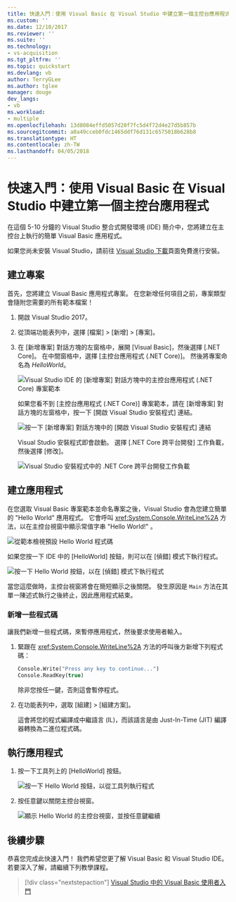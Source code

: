 ```yaml
---
title: 快速入門：使用 Visual Basic 在 Visual Studio 中建立第一個主控台應用程式 | Microsoft Docs
ms.custom: ''
ms.date: 12/10/2017
ms.reviewer: ''
ms.suite: ''
ms.technology:
- vs-acquisition
ms.tgt_pltfrm: ''
ms.topic: quickstart
ms.devlang: vb
author: TerryGLee
ms.author: tglee
manager: douge
dev_langs:
- vb
ms.workload:
- multiple
ms.openlocfilehash: 13d8084effd5057d20f7fc5d4f72d4e27d5b857b
ms.sourcegitcommit: a0a49cceb0fdc1465ddf76d131c6575018b628b8
ms.translationtype: HT
ms.contentlocale: zh-TW
ms.lasthandoff: 04/05/2018
---
```

# <a name="quickstart-create-your-first-console-app-in-visual-studio-with-visual-basic"></a>快速入門：使用 Visual Basic 在 Visual Studio 中建立第一個主控台應用程式
在這個 5-10 分鐘的 Visual Studio 整合式開發環境 (IDE) 簡介中，您將建立在主控台上執行的簡單 Visual Basic 應用程式。

如果您尚未安裝 Visual Studio，請前往 [Visual Studio 下載](https://aka.ms/vsdownload?utm_source=mscom&utm_campaign=msdocs)頁面免費進行安裝。

## <a name="create-a-project"></a>建立專案
首先，您將建立 Visual Basic 應用程式專案。 在您新增任何項目之前，專案類型會隨附您需要的所有範本檔案！

1. 開啟 Visual Studio 2017。

2. 從頂端功能表列中，選擇 [檔案] > [新增] > [專案]。

3. 在 [新增專案] 對話方塊的左窗格中，展開 [Visual Basic]，然後選擇 [.NET Core]。 在中間窗格中，選擇 [主控台應用程式 (.NET Core)]。 然後將專案命名為 *HelloWorld*。

   ![Visual Studio IDE 的 [新增專案] 對話方塊中的主控台應用程式 (.NET Core) 專案範本](../ide/media/new-project-vb-dotnetcore-helloworld-console-app.png)

     如果您看不到 [主控台應用程式 (.NET Core)] 專案範本，請在 [新增專案] 對話方塊的左窗格中，按一下 [開啟 Visual Studio 安裝程式] 連結。

   ![按一下 [新增專案] 對話方塊中的 [開啟 Visual Studio 安裝程式] 連結](../ide/media/vb-open-visual-studio-installer-hello-world.png)

     Visual Studio 安裝程式即會啟動。 選擇 [.NET Core 跨平台開發] 工作負載，然後選擇 [修改]。

     ![Visual Studio 安裝程式中的 .NET Core 跨平台開發工作負載](../ide/media/dot-net-core-xplat-dev-workload.png)

## <a name="create-the-application"></a>建立應用程式
在您選取 Visual Basic 專案範本並命名專案之後，Visual Studio 會為您建立簡單的 "Hello World" 應用程式。 它會呼叫 <xref:System.Console.WriteLine%2A> 方法，以在主控台視窗中顯示常值字串 "Hello World!" 。

![從範本檢視預設 Hello World 程式碼](../ide/media/vb-console-helloworld-template.png)

如果您按一下 IDE 中的 [HelloWorld] 按鈕，則可以在 [偵錯] 模式下執行程式。

  ![按一下 Hello World 按鈕，以在 [偵錯] 模式下執行程式](../ide/media/vb-console-hello-world-button.png)

當您這麼做時，主控台視窗將會在簡短顯示之後關閉。 發生原因是 `Main` 方法在其單一陳述式執行之後終止，因此應用程式結束。

### <a name="add-some-code"></a>新增一些程式碼
讓我們新增一些程式碼，來暫停應用程式，然後要求使用者輸入。

1. 緊跟在 <xref:System.Console.WriteLine%2A> 方法的呼叫後方新增下列程式碼：

   ```vb
   Console.Write("Press any key to continue...")
   Console.ReadKey(true)
   ```
   除非您按任一鍵，否則這會暫停程式。

2. 在功能表列中，選取 [組建]  >  [組建方案]。

   這會將您的程式編譯成中繼語言 (IL)，而該語言是由 Just-In-Time (JIT) 編譯器轉換為二進位程式碼。

## <a name="run-the-application"></a>執行應用程式
1. 按一下工具列上的 [HelloWorld] 按鈕。

   ![按一下 Hello World 按鈕，以從工具列執行程式](../ide/media/vb-console-hello-world-button.png)

2. 按任意鍵以關閉主控台視窗。

   ![顯示 Hello World 的主控台視窗，並按任意鍵繼續](../ide/media/vb-console-hello-world-press-any-key.png)

## <a name="next-steps"></a>後續步驟
恭喜您完成此快速入門！ 我們希望您更了解 Visual Basic 和 Visual Studio IDE。 若要深入了解，請繼續下列教學課程。

> [!div class="nextstepaction"]
> [Visual Studio 中的 Visual Basic 使用者入門](tutorial-visual-basic-console.md)
